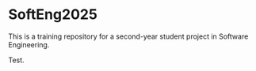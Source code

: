 # SoftEng2025

This is a training repository for a second-year student project in Software Engineering.

Test.